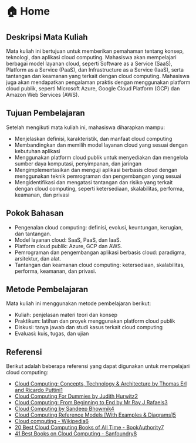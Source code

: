 # 🏠 Home

## Deskripsi Mata Kuliah

Mata kuliah ini bertujuan untuk memberikan pemahaman tentang konsep, teknologi, dan aplikasi cloud computing. Mahasiswa akan mempelajari berbagai model layanan cloud, seperti Software as a Service (SaaS), Platform as a Service (PaaS), dan Infrastructure as a Service (IaaS), serta tantangan dan keamanan yang terkait dengan cloud computing. Mahasiswa juga akan mendapatkan pengalaman praktis dengan menggunakan platform cloud publik, seperti Microsoft Azure, Google Cloud Platform (GCP) dan Amazon Web Services (AWS).

## Tujuan Pembelajaran

Setelah mengikuti mata kuliah ini, mahasiswa diharapkan mampu:

* Menjelaskan definisi, karakteristik, dan manfaat cloud computing
* Membandingkan dan memilih model layanan cloud yang sesuai dengan kebutuhan aplikasi
* Menggunakan platform cloud publik untuk menyediakan dan mengelola sumber daya komputasi, penyimpanan, dan jaringan
* Mengimplementasikan dan menguji aplikasi berbasis cloud dengan menggunakan teknik pemrograman dan pengembangan yang sesuai
* Mengidentifikasi dan mengatasi tantangan dan risiko yang terkait dengan cloud computing, seperti ketersediaan, skalabilitas, performa, keamanan, dan privasi

## Pokok Bahasan

* Pengenalan cloud computing: definisi, evolusi, keuntungan, kerugian, dan tantangan.
* Model layanan cloud: SaaS, PaaS, dan IaaS.
* Platform cloud publik: Azure, GCP dan AWS.
* Pemrograman dan pengembangan aplikasi berbasis cloud: paradigma, arsitektur, dan alat.
* Tantangan dan keamanan cloud computing: ketersediaan, skalabilitas, performa, keamanan, dan privasi.

## Metode Pembelajaran

Mata kuliah ini menggunakan metode pembelajaran berikut:

* Kuliah: penjelasan materi teori dan konsep
* Praktikum: latihan dan proyek menggunakan platform cloud publik
* Diskusi: tanya jawab dan studi kasus terkait cloud computing
* Evaluasi: kuis, tugas, dan ujian

## Referensi

Berikut adalah beberapa referensi yang dapat digunakan untuk mempelajari cloud computing:

* [Cloud Computing: Concepts, Technology & Architecture by Thomas Erl and Ricardo Puttini](https://www.futurelearn.com/info/courses/key-topics-in-digital-transformation/0/steps/257567)[1](https://www.futurelearn.com/info/courses/key-topics-in-digital-transformation/0/steps/257567)
* [Cloud Computing For Dummies by Judith Hurwitz](https://en.wikipedia.org/wiki/Cloud\_computing)[2](https://en.wikipedia.org/wiki/Cloud\_computing)
* [Cloud Computing: From Beginning to End by Mr Ray J Rafaels](https://www.upgrad.com/blog/cloud-computing-reference-models-with-examples/)[3](https://www.upgrad.com/blog/cloud-computing-reference-models-with-examples/)
* [Cloud Computing by Sandeep Bhowmik](https://www.futurelearn.com/info/courses/key-topics-in-digital-transformation/0/steps/257567)[4](https://bookauthority.org/books/best-cloud-computing-books)
* [Cloud Computing Reference Models \[With Examples & Diagrams\]](https://www.sanfoundry.com/best-reference-books-cloud-computing/)[5](https://www.sanfoundry.com/best-reference-books-cloud-computing/)
* [Cloud computing - Wikipedia](https://www.knowledgehut.com/blog/cloud-computing/cloud-computing-syllabus)[6](https://www.knowledgehut.com/blog/cloud-computing/cloud-computing-syllabus)
* [20 Best Cloud Computing Books of All Time - BookAuthority](https://www.amity.edu/gurugram/naac/1.1.3%20employability%20courses%20documents/1.1.3%20syllabus%20for%20employability%20courses/aset%20\(syllabus-%20employability\)/cloud%20computing%20\(oe\).pdf)[7](https://www.amity.edu/gurugram/naac/1.1.3%20employability%20courses%20documents/1.1.3%20syllabus%20for%20employability%20courses/aset%20\(syllabus-%20employability\)/cloud%20computing%20\(oe\).pdf)
* [41 Best Books on Cloud Computing - Sanfoundry](https://www.futurelearn.com/info/courses/key-topics-in-digital-transformation/0/steps/257567)[8](https://www.cs.tufts.edu/comp/118/index.html)
